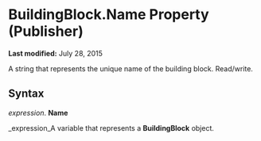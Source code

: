 
# BuildingBlock.Name Property (Publisher)

 **Last modified:** July 28, 2015

A string that represents the unique name of the building block. Read/write.

## Syntax

 _expression_. **Name**

 _expression_A variable that represents a  **BuildingBlock** object.


